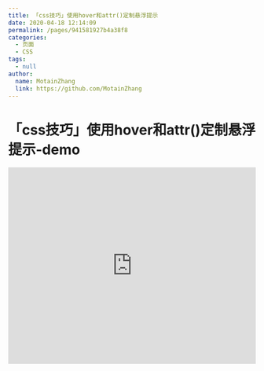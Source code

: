 ```yaml
---
title: 「css技巧」使用hover和attr()定制悬浮提示
date: 2020-04-18 12:14:09
permalink: /pages/941581927b4a38f8
categories: 
  - 页面
  - CSS
tags: 
  - null
author: 
  name: MotainZhang
  link: https://github.com/MotainZhang
---
```

# 「css技巧」使用hover和attr()定制悬浮提示-demo

<iframe height="400" style="width: 100%;" scrolling="no" title="【CSS：行为】使用:hover和attr()定制悬浮提示" src="https://codepen.io/MotainZhang/embed/vYNKNaq?height=400&theme-id=light&default-tab=css,result" frameborder="no" allowtransparency="true" allowfullscreen="true" loading="lazy">
  See the Pen <a href='https://codepen.io/MotainZhang/pen/vYNKNaq'>【CSS：行为】使用:hover和attr()定制悬浮提示</a> by MotainZhang
  (<a href='https://codepen.io/MotainZhang'>@MotainZhang</a>) on <a href='https://codepen.io'>CodePen</a>.
</iframe>

<!-- more -->